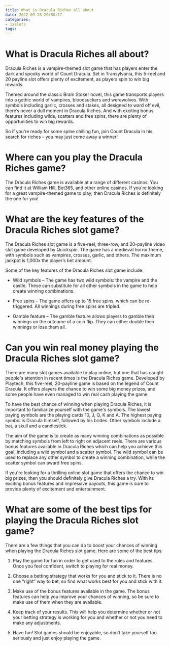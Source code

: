 ```yaml
---
title: What is Dracula Riches all about
date: 2022-09-28 20:58:17
categories:
- 1xslots
tags:
---
```



#  What is Dracula Riches all about?

Dracula Riches is a vampire-themed slot game that has players enter the dark and spooky world of Count Dracula. Set in Transylvania, this 5-reel and 20 payline slot offers plenty of excitement, as players spin to win big rewards.

Themed around the classic Bram Stoker novel, this game transports players into a gothic world of vampires, bloodsuckers and werewolves. With symbols including garlic, crosses and stakes, all designed to ward off evil, there’s never a dull moment in Dracula Riches. And with exciting bonus features including wilds, scatters and free spins, there are plenty of opportunities to win big rewards.

So if you’re ready for some spine chilling fun, join Count Dracula in his search for riches – you may just come away a winner!

#  Where can you play the Dracula Riches game?

The Dracula Riches game is available at a range of different casinos. You can find it at William Hill, Bet365, and other online casinos. If you're looking for a great vampire-themed game to play, then Dracula Riches is definitely the one for you!

#  What are the key features of the Dracula Riches slot game?

The Dracula Riches slot game is a five-reel, three-row, and 20-payline video slot game developed by Quickspin. The game has a medieval horror theme, with symbols such as vampires, crosses, garlic, and others. The maximum jackpot is 1,000x the player’s bet amount.

Some of the key features of the Dracula Riches slot game include:

* Wild symbols – The game has two wild symbols: the vampire and the castle. These can substitute for all other symbols in the game to help create winning combinations.

* Free spins – The game offers up to 15 free spins, which can be re-triggered. All winnings during free spins are tripled.

* Gamble feature – The gamble feature allows players to gamble their winnings on the outcome of a coin flip. They can either double their winnings or lose them all.

#  Can you win real money playing the Dracula Riches slot game?

There are many slot games available to play online, but one that has caught people's attention in recent times is the Dracula Riches game. Developed by Playtech, this five-reel, 20-payline game is based on the legend of Count Dracula. It offers players the chance to win some big money prizes, and some people have even managed to win real cash playing the game.

To have the best chance of winning when playing Dracula Riches, it is important to familiarize yourself with the game's symbols. The lowest paying symbols are the playing cards 10, J, Q, K and A. The highest paying symbol is Dracula himself, followed by his brides. Other symbols include a bat, a skull and a candlestick.

The aim of the game is to create as many winning combinations as possible by matching symbols from left to right on adjacent reels. There are various bonus features available in Dracula Riches which can help you achieve this goal, including a wild symbol and a scatter symbol. The wild symbol can be used to replace any other symbol to create a winning combination, while the scatter symbol can award free spins.

If you're looking for a thrilling online slot game that offers the chance to win big prizes, then you should definitely give Dracula Riches a try. With its exciting bonus features and impressive payouts, this game is sure to provide plenty of excitement and entertainment.

#  What are some of the best tips for playing the Dracula Riches slot game?

There are a few things that you can do to boost your chances of winning when playing the Dracula Riches slot game. Here are some of the best tips:

1. Play the game for fun in order to get used to the rules and features. Once you feel confident, switch to playing for real money.

2. Choose a betting strategy that works for you and stick to it. There is no one “right” way to bet, so find what works best for you and stick with it.

3. Make use of the bonus features available in the game. The bonus features can help you improve your chances of winning, so be sure to make use of them when they are available.

4. Keep track of your results. This will help you determine whether or not your betting strategy is working for you and whether or not you need to make any adjustments.

5. Have fun! Slot games should be enjoyable, so don’t take yourself too seriously and just enjoy playing the game.